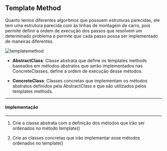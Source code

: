 ## Template Method

Quanto temos diferentes algoritmos que possuem estruturas parecidas, ele tem uma estrutura parecida com às linhas de montagem de carro, pois
permite definir a ordem de execução dos passos que resolvem um determinado problema e permite que cada passo possa ser implementado de maneiras
diferentes.

![templatemethod](https://cloud.githubusercontent.com/assets/14116020/26087802/6a33da5a-39c9-11e7-9284-5a5bd5e3e195.png)

* **AbstractClass**: Classe abstrata que define os templates methods baseados em métodos abstratos que serão implementados nas ConcreteClasses,
  define a ordem de execução desse métodos.

* **ConcreteClass**: Classes concretas que implementam os métodos abstratos definidos pela AbstractClass e que são utilizados pelos templates methods.

***
#### Implementação
***

1. Crie a classe abstrata com a definição dos métodos que irão ser ordenados no método template()

2. Crie as classes concretas que irão implementar esse métodos ordenados no template()
